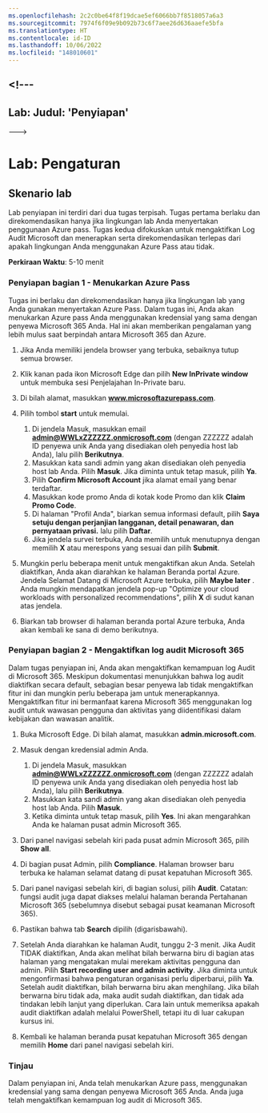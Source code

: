 ```yaml
---
ms.openlocfilehash: 2c2c0be64f8f19dcae5ef6066bb7f8518057a6a3
ms.sourcegitcommit: 7974f6f09e9b092b73c6f7aee26d636aaefe5bfa
ms.translationtype: HT
ms.contentlocale: id-ID
ms.lasthandoff: 10/06/2022
ms.locfileid: "148010601"
---
```

<a name="---"></a><!---
---
Lab: Judul: 'Penyiapan'
---
--->

# <a name="lab-setup"></a>Lab: Pengaturan

## <a name="lab-scenario"></a>Skenario lab

Lab penyiapan ini terdiri dari dua tugas terpisah.  Tugas pertama berlaku dan direkomendasikan hanya jika lingkungan lab Anda menyertakan penggunaan Azure pass. Tugas kedua difokuskan untuk mengaktifkan Log Audit Microsoft dan menerapkan serta direkomendasikan terlepas dari apakah lingkungan Anda menggunakan Azure Pass atau tidak.

**Perkiraan Waktu**: 5-10 menit



### <a name="setup-part-1---redeem-azure-pass"></a>Penyiapan bagian 1 - Menukarkan Azure Pass

Tugas ini berlaku dan direkomendasikan hanya jika lingkungan lab yang Anda gunakan menyertakan Azure Pass. Dalam tugas ini, Anda akan menukarkan Azure pass Anda menggunakan kredensial yang sama dengan penyewa Microsoft 365 Anda.  Hal ini akan memberikan pengalaman yang lebih mulus saat berpindah antara Microsoft 365 dan Azure.

1. Jika Anda memiliki jendela browser yang terbuka, sebaiknya tutup semua browser.

1. Klik kanan pada ikon Microsoft Edge dan pilih **New InPrivate window** untuk membuka sesi Penjelajahan In-Private baru.

1. Di bilah alamat, masukkan **www.microsoftazurepass.com**.  

1. Pilih tombol **start** untuk memulai.

    1. Di jendela Masuk, masukkan email **admin@WWLxZZZZZZ.onmicrosoft.com** (dengan ZZZZZZ adalah ID penyewa unik Anda yang disediakan oleh penyedia host lab Anda), lalu pilih **Berikutnya**.
    1. Masukkan kata sandi admin yang akan disediakan oleh penyedia host lab Anda. Pilih **Masuk**.  Jika diminta untuk tetap masuk, pilih **Ya**.
    1. Pilih **Confirm Microsoft Account** jika alamat email yang benar terdaftar.
    1. Masukkan kode promo Anda di kotak kode Promo dan klik **Claim Promo Code**.  
    1. Di halaman "Profil Anda", biarkan semua informasi default, pilih **Saya setuju dengan perjanjian langganan, detail penawaran, dan pernyataan privasi.** lalu pilih **Daftar**.
    1. Jika jendela survei terbuka, Anda memilih untuk menutupnya dengan memilih **X** atau merespons yang sesuai dan pilih **Submit**.

1. Mungkin perlu beberapa menit untuk mengaktifkan akun Anda.  Setelah diaktifkan, Anda akan diarahkan ke halaman Beranda portal Azure. Jendela Selamat Datang di Microsoft Azure terbuka, pilih **Maybe later** . Anda mungkin mendapatkan jendela pop-up "Optimize your cloud workloads with personalized recommendations", pilih **X** di sudut kanan atas jendela.

1. Biarkan tab browser di halaman beranda portal Azure terbuka, Anda akan kembali ke sana di demo berikutnya.

### <a name="setup-part-2---enable-microsoft-365-audit-log"></a>Penyiapan bagian 2 - Mengaktifkan log audit Microsoft 365

Dalam tugas penyiapan ini, Anda akan mengaktifkan kemampuan log Audit di Microsoft 365.  Meskipun dokumentasi menunjukkan bahwa log audit diaktifkan secara default, sebagian besar penyewa lab tidak mengaktifkan fitur ini dan mungkin perlu beberapa jam untuk menerapkannya.  Mengaktifkan fitur ini bermanfaat karena Microsoft 365 menggunakan log audit untuk wawasan pengguna dan aktivitas yang diidentifikasi dalam kebijakan dan wawasan analitik.

1. Buka Microsoft Edge. Di bilah alamat, masukkan **admin.microsoft.com**.

1. Masuk dengan kredensial admin Anda.
    1. Di jendela Masuk, masukkan **admin@WWLxZZZZZZ.onmicrosoft.com** (dengan ZZZZZZ adalah ID penyewa unik Anda yang disediakan oleh penyedia host lab Anda), lalu pilih **Berikutnya**.
    1. Masukkan kata sandi admin yang akan disediakan oleh penyedia host lab Anda. Pilih **Masuk**.
    1. Ketika diminta untuk tetap masuk, pilih **Yes**. Ini akan mengarahkan Anda ke halaman pusat admin Microsoft 365.

1. Dari panel navigasi sebelah kiri pada pusat admin Microsoft 365, pilih **Show all**.

1. Di bagian pusat Admin, pilih **Compliance**.  Halaman browser baru terbuka ke halaman selamat datang di pusat kepatuhan Microsoft 365.  

1. Dari panel navigasi sebelah kiri, di bagian solusi, pilih **Audit**.  Catatan: fungsi audit juga dapat diakses melalui halaman beranda Pertahanan Microsoft 365 (sebelumnya disebut sebagai pusat keamanan Microsoft 365).

1. Pastikan bahwa tab **Search** dipilih (digarisbawahi).

1. Setelah Anda diarahkan ke halaman Audit, tunggu 2-3 menit.  Jika Audit TIDAK diaktifkan, Anda akan melihat bilah berwarna biru di bagian atas halaman yang mengatakan mulai merekam aktivitas pengguna dan admin.  Pilih **Start recording user and admin activity**.  Jika diminta untuk mengonfirmasi bahwa pengaturan organisasi perlu diperbarui, pilih **Ya**. Setelah audit diaktifkan, bilah berwarna biru akan menghilang.  Jika bilah berwarna biru tidak ada, maka audit sudah diaktifkan, dan tidak ada tindakan lebih lanjut yang diperlukan.  Cara lain untuk memeriksa apakah audit diaktifkan adalah melalui PowerShell, tetapi itu di luar cakupan kursus ini.

1. Kembali ke halaman beranda pusat kepatuhan Microsoft 365 dengan memilih **Home** dari panel navigasi sebelah kiri.

### <a name="review"></a>Tinjau

Dalam penyiapan ini, Anda telah menukarkan Azure pass, menggunakan kredensial yang sama dengan penyewa Microsoft 365 Anda.  Anda juga telah mengaktifkan kemampuan log audit di Microsoft 365.
